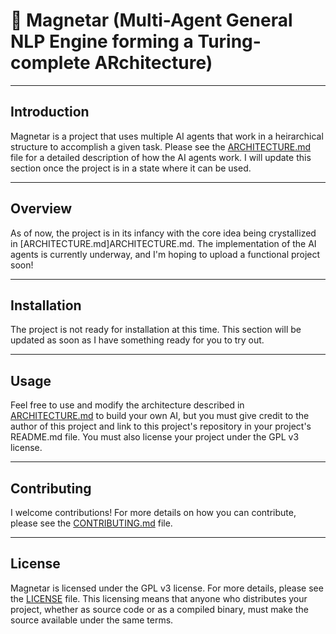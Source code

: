 # 🌌 Magnetar (Multi-Agent General NLP Engine forming a Turing-complete ARchitecture)

---

## Introduction

Magnetar is a project that uses multiple AI agents that work in a heirarchical structure to accomplish a given task.
Please see the [ARCHITECTURE.md](ARCHITECTURE.md) file for a detailed description of how the AI agents work. I will update this section once the project is in a state where it can be used.

---

## Overview

As of now, the project is in its infancy with the core idea being crystallized in [ARCHITECTURE.md]ARCHITECTURE.md. The implementation of the AI agents is currently underway, and I'm hoping to upload a functional project soon!

---

## Installation

The project is not ready for installation at this time. This section will be updated as soon as I have something ready for you to try out.

---

## Usage

Feel free to use and modify the architecture described in [ARCHITECTURE.md](ARCHITECTURE.md) to build your own AI, but you must give credit to the author of this project and link to this project's repository in your project's README.md file. You must also license your project under the GPL v3 license.

---

## Contributing

I welcome contributions! For more details on how you can contribute, please see the [CONTRIBUTING.md](CONTRIBUTING.md) file.

---

## License

Magnetar is licensed under the GPL v3 license. For more details, please see the [LICENSE](LICENSE) file. This licensing means that anyone who distributes your project, whether as source code or as a compiled binary, must make the source available under the same terms.